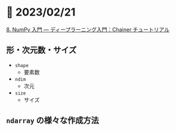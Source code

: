 # 📝 2023/02/21

[8. NumPy 入門 — ディープラーニング入門：Chainer チュートリアル](https://tutorials.chainer.org/ja/08_Introduction_to_NumPy.html)

## 形・次元数・サイズ

- `shape`
  - 要素数
- `ndim`
  - 次元
- `size`
  - サイズ

## `ndarray` の様々な作成方法
